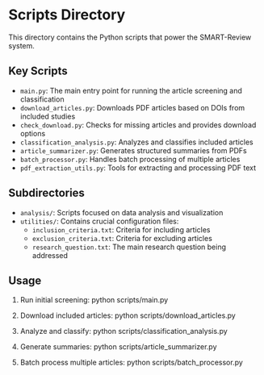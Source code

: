 # Scripts Directory

This directory contains the Python scripts that power the SMART-Review system.

## Key Scripts

- `main.py`: The main entry point for running the article screening and classification
- `download_articles.py`: Downloads PDF articles based on DOIs from included studies
- `check_download.py`: Checks for missing articles and provides download options
- `classification_analysis.py`: Analyzes and classifies included articles
- `article_summarizer.py`: Generates structured summaries from PDFs
- `batch_processor.py`: Handles batch processing of multiple articles
- `pdf_extraction_utils.py`: Tools for extracting and processing PDF text

## Subdirectories

- `analysis/`: Scripts focused on data analysis and visualization
- `utilities/`: Contains crucial configuration files:
  - `inclusion_criteria.txt`: Criteria for including articles
  - `exclusion_criteria.txt`: Criteria for excluding articles
  - `research_question.txt`: The main research question being addressed

## Usage

1. Run initial screening:
python scripts/main.py

2. Download included articles:
python scripts/download_articles.py

3. Analyze and classify:
python scripts/classification_analysis.py

4. Generate summaries:
python scripts/article_summarizer.py

5. Batch process multiple articles:
python scripts/batch_processor.py